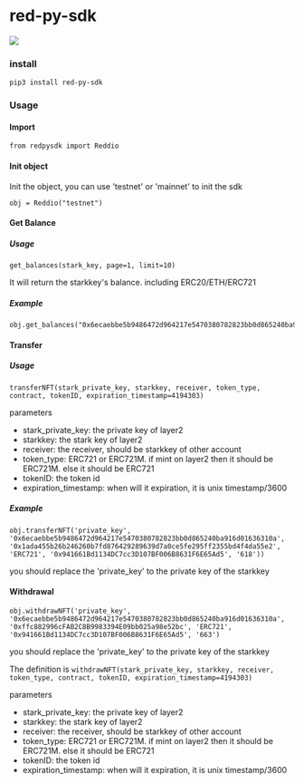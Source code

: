 # red-py-sdk

![](https://img.shields.io/pypi/pyversions/Django.svg)


### install

```
pip3 install red-py-sdk
```

### Usage

#### Import

```
from redpysdk import Reddio
```

#### Init object
Init the object, you can use 'testnet' or 'mainnet' to init the sdk
```
obj = Reddio("testnet")
```

#### Get Balance

##### Usage

```
get_balances(stark_key, page=1, limit=10)
```
It will return the starkkey's balance. including ERC20/ETH/ERC721

##### Example

```
obj.get_balances("0x6ecaebbe5b9486472d964217e5470380782823bb0d865240ba916d01636310a")
```



#### Transfer

##### Usage
```
transferNFT(stark_private_key, starkkey, receiver, token_type, contract, tokenID, expiration_timestamp=4194303)
```

parameters
- stark_private_key: the private key of layer2
- starkkey: the stark key of layer2
- receiver: the receiver, should be starkkey of other account
- token_type: ERC721 or ERC721M. if mint on layer2 then it should be ERC721M. else it should be ERC721
- tokenID: the token id
- expiration_timestamp: when will it expiration, it is unix timestamp/3600

##### Example

```
obj.transferNFT('private_key', '0x6ecaebbe5b9486472d964217e5470380782823bb0d865240ba916d01636310a', '0x1ada455b26b246260b7fd876429289639d7a0ce5fe295ff2355bd4f4da55e2', 'ERC721', '0x941661Bd1134DC7cc3D107BF006B8631F6E65Ad5', '618'))
```

you should replace the 'private_key' to the private key of the starkkey



#### Withdrawal
```obj.withdrawNFT('private_key', '0x6ecaebbe5b9486472d964217e5470380782823bb0d865240ba916d01636310a', '0xffc882996cFAB2C8B9983394E09bb025a98e52bc', 'ERC721', '0x941661Bd1134DC7cc3D107BF006B8631F6E65Ad5', '663')```


you should replace the 'private_key' to the private key of the starkkey

The definition is  ```withdrawNFT(stark_private_key, starkkey, receiver, token_type, contract, tokenID, expiration_timestamp=4194303)```

parameters
- stark_private_key: the private key of layer2
- starkkey: the stark key of layer2
- receiver: the receiver, should be starkkey of other account
- token_type: ERC721 or ERC721M. if mint on layer2 then it should be ERC721M. else it should be ERC721
- tokenID: the token id
- expiration_timestamp: when will it expiration, it is unix timestamp/3600





